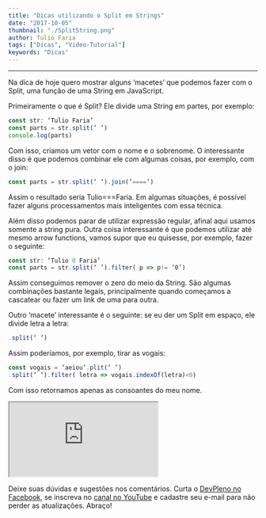```yaml
---
title: "Dicas utilizando o Split em Strings"
date: "2017-10-05"
thumbnail: "./SplitString.png"
author: Tulio Faria
tags: ["Dicas", "Video-Tutorial"]
keywords: "Dicas"
---
```


---
Na dica de hoje quero mostrar alguns ‘macetes’ que podemos fazer com o Split, uma função de uma String em JavaScript. 

Primeiramente o que é Split? Ele divide uma String em partes, por exemplo:

```jsx
const str: ‘Tulio Faria’
const parts = str.split(‘ ’)
console.log(parts)
```

Com isso, criamos um vetor com o nome e o sobrenome. O interessante disso é que podemos combinar ele com algumas coisas, por exemplo, com o join:

```jsx
const parts = str.split(‘ ’).join(‘====’)
```

Assim o resultado seria Tulio===Faria. Em algumas situações, é possível fazer alguns processamentos mais inteligentes com essa técnica. 

Além disso podemos parar de utilizar expressão regular, afinal aqui usamos somente a string pura. Outra coisa interessante é que podemos utilizar até mesmo arrow functions, vamos supor que eu quisesse, por exemplo, fazer o seguinte:

```jsx
const str: ‘Tulio 0 Faria’
const parts = str.split(‘ ’).filter( p => p!= ‘0’)
```

Assim conseguimos remover o zero do meio da String. São algumas combinações bastante legais, principalmente quando começamos a cascatear ou fazer um link de uma para outra. 

Outro ‘macete’ interessante é o seguinte: se eu der um Split em espaço, ele divide letra a letra:

```jsx
.split(‘ ‘)
```

Assim poderíamos, por exemplo, tirar as vogais:

```jsx
const vogais = ‘aeiou’.plit(‘ ’)
.split(‘ ‘).filter( letra => vogais.indexOf(letra)<0)
```

Com isso retornamos apenas as consoantes do meu nome. 

<div class="embed-responsive embed-responsive-16by9">
  <iframe class="embed-responsive-item" src="https://www.youtube.com/embed/3d-wAbwJKtk" allowfullscreen></iframe>
</div>

Deixe suas dúvidas e sugestões nos comentários. Curta o [DevPleno no Facebook](http://www.facebook.com/devpleno), se inscreva no [canal no YouTube](https://www.youtube.com/channel/UC07JWf9A0B1scApbS1Te7Ww) e cadastre seu e-mail para não perder as atualizações. Abraço!
